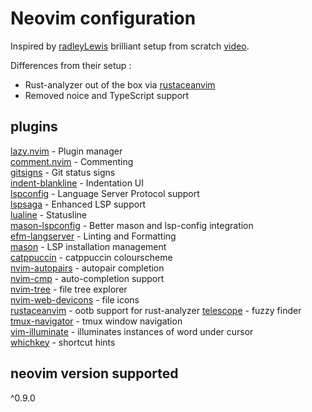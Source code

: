 # Neovim configuration

Inspired by [radleyLewis](https://github.com/radleylewis) brilliant setup from scratch 
[video](https://youtu.be/ZjMzBd1Dqz8?si=pul-PqLM9zktPGpw).

Differences from their setup : 
 - Rust-analyzer out of the box via [rustaceanvim](https://github.com/mrcjkb/rustaceanvim)
 - Removed noice and TypeScript support

## plugins

[lazy.nvim](https://github.com/folke/lazy.nvim) - Plugin manager  
[comment.nvim](https://github.com/numToStr/Comment.nvim) - Commenting  
[gitsigns](https://github.com/lewis6991/gitsigns.nvim) - Git status signs  
[indent-blankline](https://github.com/lukas-reineke/indent-blankline.nvim) - Indentation UI  
[lspconfig](https://github.com/neovim/nvim-lspconfig) - Language Server Protocol support  
[lspsaga](https://github.com/glepnir/lspsaga.nvim) - Enhanced LSP support  
[lualine](https://github.com/nvim-lualine/lualine.nvim) - Statusline  
[mason-lspconfig](https://github.com/williamboman/mason-lspconfig.nvim) - Better mason and lsp-config integration  
[efm-langserver](https://github.com/mattn/efm-langserver) - Linting and Formatting  
[mason](https://github.com/williamboman/mason.nvim) - LSP installation management  
[catppuccin](https://github.com/morhetz/gruvbo) - catppuccin colourscheme  
[nvim-autopairs](https://github.com/windwp/nvim-autopairs) - autopair completion  
[nvim-cmp](https://github.com/hrsh7th/nvim-cmp) - auto-completion support  
[nvim-tree](https://github.com/nvim-tree/nvim-tree.lua) - file tree explorer  
[nvim-web-devicons](https://github.com/nvim-tree/nvim-web-devicons) - file icons  
[rustaceanvim](https://github.com/mrcjkb/rustaceanvim) - ootb support for rust-analyzer
[telescope](https://github.com/nvim-telescope/telescope.nvim) - fuzzy finder  
[tmux-navigator](https;//github.com/christoomey/vim-tmux-navigator) - tmux window navigation  
[vim-illuminate](https://github.com/RRethy/vim-illuminate) - illuminates instances of word under cursor  
[whichkey](https://github.com/folke/which-key.nvim) - shortcut hints  

## neovim version supported

^0.9.0


